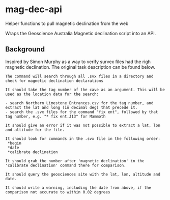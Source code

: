 # mag-dec-api

Helper functions to pull magnetic declination from the web

Wraps the Geoscience Australia Magnetic declination script into an API.

## Background

Inspired by Simon Murphy as a way to verify survex files had the righ magnetic declination. The original task description can be found below.

```
The command will search through all .svx files in a directory and check for magnetic declination declarations

It should take the tag number of the cave as an argument. This will be used as the location data for the search:

- search Northern_Limestone_Entrances.csv for the tag number, and extract the lat and long (in decimal deg) that precede it.
- search the .svx files for the command "fix ent", followed by that tag number, e.g. "* fix ent.J13" for Mammoth

It should give an error if it was not possible to extract a lat, lon and altitude for the file.
  
It should look for commands in the .svx file in the following order:
 *begin
 *date
 *calibrate declination

It should grab the number after 'magnetic declination' in the 'calibrate declination' command there for comparison.

It should query the geosciences site with the lat, lon, altitude and date.

It should write a warning, including the date from above, if the comparison not accurate to within 0.02 degrees
```

